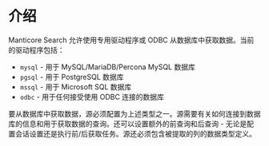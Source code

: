 # 介绍

Manticore Search 允许使用专用驱动程序或 ODBC 从数据库中获取数据。当前的驱动程序包括：

* `mysql` - 用于 MySQL/MariaDB/Percona MySQL 数据库
* `pgsql` - 用于 PostgreSQL 数据库
* `mssql` - 用于 Microsoft SQL 数据库
* `odbc` - 用于任何接受使用 ODBC 连接的数据库

要从数据库中获取数据，源必须配置为上述类型之一。源需要有关如何连接到数据库的信息和用于获取数据的查询。还可以设置额外的前查询和后查询 - 无论是配置会话设置还是执行前/后获取任务。源还必须包含被提取的列的数据类型定义。
<!-- proofread -->
